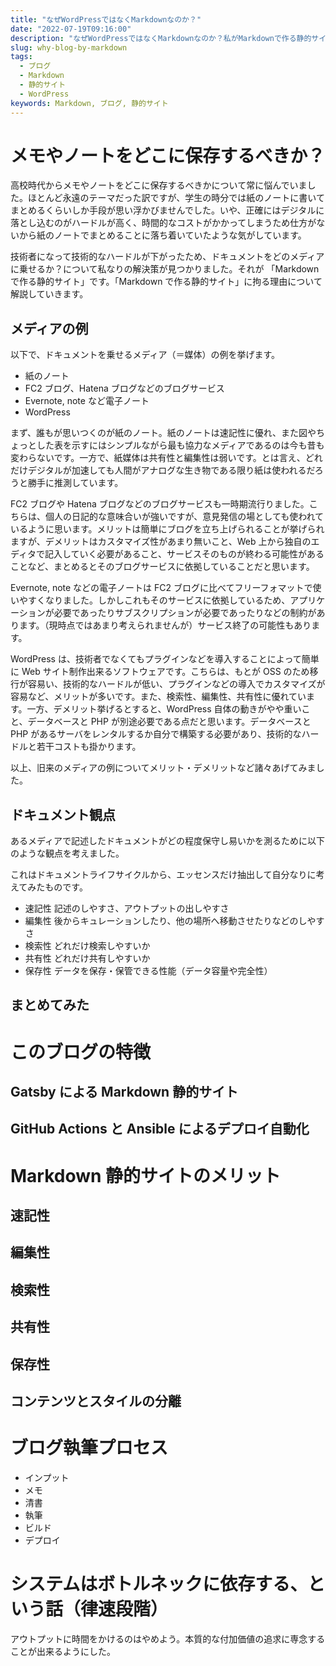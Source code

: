 ```yaml
---
title: "なぜWordPressではなくMarkdownなのか？"
date: "2022-07-19T09:16:00"
description: "なぜWordPressではなくMarkdownなのか？私がMarkdownで作る静的サイトに拘る理由と、Markdownがエンジニアを救うワケ。"
slug: why-blog-by-markdown
tags:
  - ブログ
  - Markdown
  - 静的サイト
  - WordPress
keywords: Markdown, ブログ, 静的サイト
---
```


# メモやノートをどこに保存するべきか？

高校時代からメモやノートをどこに保存するべきかについて常に悩んでいました。ほとんど永遠のテーマだった訳ですが、学生の時分では紙のノートに書いてまとめるくらいしか手段が思い浮かびませんでした。いや、正確にはデジタルに落とし込むのがハードルが高く、時間的なコストがかかってしまうため仕方がないから紙のノートでまとめることに落ち着いていたような気がしています。

技術者になって技術的なハードルが下がったため、ドキュメントをどのメディアに乗せるか？について私なりの解決策が見つかりました。それが 「Markdown で作る静的サイト」です。「Markdown で作る静的サイト」に拘る理由について解説していきます。

## メディアの例

以下で、ドキュメントを乗せるメディア（＝媒体）の例を挙げます。

- 紙のノート
- FC2 ブログ、Hatena ブログなどのブログサービス
- Evernote, note など電子ノート
- WordPress

まず、誰もが思いつくのが紙のノート。紙のノートは速記性に優れ、また図やちょっとした表を示すにはシンプルながら最も協力なメディアであるのは今も昔も変わらないです。一方で、紙媒体は共有性と編集性は弱いです。とは言え、どれだけデジタルが加速しても人間がアナログな生き物である限り紙は使われるだろうと勝手に推測しています。

FC2 ブログや Hatena ブログなどのブログサービスも一時期流行りました。こちらは、個人の日記的な意味合いが強いですが、意見発信の場としても使われているように思います。メリットは簡単にブログを立ち上げられることが挙げられますが、デメリットはカスタマイズ性があまり無いこと、Web 上から独自のエディタで記入していく必要があること、サービスそのものが終わる可能性があることなど、まとめるとそのブログサービスに依拠していることだと思います。

Evernote, note などの電子ノートは FC2 ブログに比べてフリーフォマットで使いやすくなりました。しかしこれもそのサービスに依拠しているため、アプリケーションが必要であったりサブスクリプションが必要であったりなどの制約があります。（現時点ではあまり考えられませんが）サービス終了の可能性もあります。

WordPress は、技術者でなくてもプラグインなどを導入することによって簡単に Web サイト制作出来るソフトウェアです。こちらは、もとが OSS のため移行が容易い、技術的なハードルが低い、プラグインなどの導入でカスタマイズが容易など、メリットが多いです。また、検索性、編集性、共有性に優れています。一方、デメリット挙げるとすると、WordPress 自体の動きがやや重いこと、データベースと PHP が別途必要である点だと思います。データベースと PHP があるサーバをレンタルするか自分で構築する必要があり、技術的なハードルと若干コストも掛かります。

以上、旧来のメディアの例についてメリット・デメリットなど諸々あげてみました。

## ドキュメント観点

あるメディアで記述したドキュメントがどの程度保守し易いかを測るために以下のような観点を考えました。

これはドキュメントライフサイクルから、エッセンスだけ抽出して自分なりに考えてみたものです。

- 速記性 記述のしやすさ、アウトプットの出しやすさ
- 編集性 後からキュレーションしたり、他の場所へ移動させたりなどのしやすさ
- 検索性 どれだけ検索しやすいか
- 共有性 どれだけ共有しやすいか
- 保存性 データを保存・保管できる性能（データ容量や完全性）

## まとめてみた

# このブログの特徴

## Gatsby による Markdown 静的サイト

## GitHub Actions と Ansible によるデプロイ自動化

# Markdown 静的サイトのメリット

## 速記性

## 編集性

## 検索性

## 共有性

## 保存性

## コンテンツとスタイルの分離

# ブログ執筆プロセス

- インプット
- メモ
- 清書
- 執筆
- ビルド
- デプロイ

# システムはボトルネックに依存する、という話（律速段階）

アウトプットに時間をかけるのはやめよう。本質的な付加価値の追求に専念することが出来るようにした。
